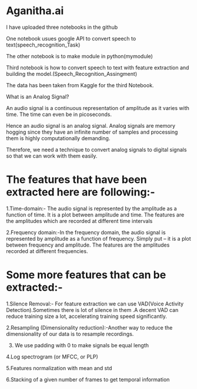 # Aganitha.ai
I have uploaded three notebooks in the github

One notebook usues google API to convert speech to text(speech_recognition_Task)

The other  notebook is to make module in python(mymodule)

Third notebook is how to convert speech to text with feature extraction and building the model.(Speech_Recognition_Assingment)

The data has been taken from Kaggle for the third Notebook.



What is an Analog Signal?

An audio signal is a continuous representation of amplitude as it varies with time. The time can even be in picoseconds. 

Hence  an audio signal is an analog signal.
Analog signals are memory hogging since they have an infinite number of samples and processing them is highly computationally demanding.

Therefore, we need a technique to convert analog signals to digital signals so that we can work with them easily.

#  The features that have been extracted here are following:-
1.Time-domain:- The audio signal is represented by the amplitude as a function of time. It is a plot between amplitude and time. The features are the amplitudes which are recorded at different time intervals

2.Frequency domain:-In the frequency domain, the audio signal is represented by amplitude as a function of frequency. Simply put – it is a plot between frequency and amplitude. The features are the amplitudes recorded at different frequencies.


# Some more features that can be extracted:-

1.Silence Removal:-
For feature extraction we can use  VAD(Voice Activity Detection).Sometimes there is lot of silence in them .A decent VAD can reduce training size a lot, accelerating training speed significantly.

2.Resampling (Dimensionality reduction):-Another way to reduce the dimensionality of our data is to resample recordings.

3. We use  padding with 0 to make signals be equal length

4.Log spectrogram (or MFCC, or PLP)

5.Features normalization with mean and std

6.Stacking of a given number of frames to get temporal information



